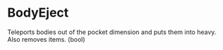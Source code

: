 # BodyEject
Teleports bodies out of the pocket dimension and puts them into heavy. Also removes items. (bool)
